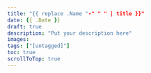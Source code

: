 ```yaml
---
title: "{{ replace .Name "-" " " | title }}"
date: {{ .Date }}
draft: true
description: "Put your description here"
images:
tags: ["[untagged]"]
toc: true
scrollToTop: true
---
```

